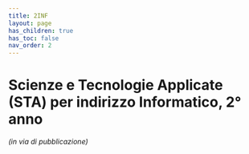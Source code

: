 ```yaml
---
title: 2INF
layout: page
has_children: true
has_toc: false
nav_order: 2
---
```


# Scienze e Tecnologie Applicate (STA) per indirizzo Informatico, 2° anno

_(in via di pubblicazione)_
